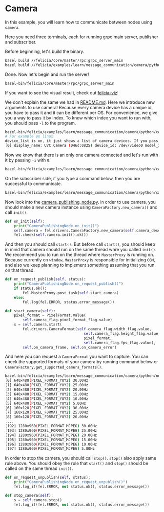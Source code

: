 # Camera

In this example, you will learn how to communicate between nodes using `camera`.

Here you need three terminals, each for running grpc main server, publisher and subscriber.

Before beginning, let's build the binary.

```bash
bazel build //felicia/core/master/rpc:grpc_server_main
bazel build //felicia/examples/learn/message_communication/camera/python:camera_node_creator
```

Done. Now let's begin and run the server!

```bash
bazel-bin/felicia/core/master/rpc/grpc_server_main
```

If you want to see the visual result, check out [felicia-viz](/felicia-viz/README.md)!

We don't explain the same we had in [README.md](/felicia/examples/learn/message_communication/protobuf/python/README.md). Here we introduce new arguments to use camera! Because every camera device has a unique id, you have to pass it and it can be different per OS. For convenience, we give you a way to pass it by index. To know which index you want to run with, you should pass `-l` to the program.

```bash
bazel-bin/felicia/examples/learn/message_communication/camera/python/camera_node_creator -l
# For example on linux
device_list is on, it just shows a list of camera devices. If you pass -i(--device_index) with the -l then you can iterate the camera formats the device supports.
[0] display_name: UVC Camera (046d:0825) device_id: /dev/video0 model_id: 046d:0825
```

Now we know that there is an only one camera connected and let's run with it by passing `-i` with `0`.

```bash
bazel-bin/felicia/examples/learn/message_communication/camera/python/camera_node_creator -t message -p -i 0
```

On the subscriber side, if you type a command below, then you are successful to communicate.

```bash
bazel-bin/felicia/examples/learn/message_communication/camera/python/camera_node_creator -t message
```

Now look into the [camera_publishing_node.py](camera_publishing_node.py). In order to use camera, you should make a new camera instance using `CameraFactory.new_camera()` and call `init()`.

```python
def on_init(self):
    print("CameraPublishingNode.on_init()")
    self.camera = fel.drivers.CameraFactory.new_camera(self.camera_descriptor)
    fel.check(self.camera.init().ok())
```

And then you should call `start()`. But before call `start()`, you should keep in mind that camera should run on the same thread whre you called `init()`. We recommend you to run on the thread where `MasterProxy` is running on. Because currently on `window`, `MasterProxy` is responsible for initializing `COM`, and also we keep planning to implement something assuming that you run on that thread.

```python
def on_request_publish(self, status):
    print("CameraPublishingNode.on_request_publish()")
    if status.ok():
        fel.MasterProxy.post_task(self.start_camera)
    else:
        fel.log(fel.ERROR, status.error_message())

def start_camera(self):
    pixel_format = PixelFormat.Value(
        self.camera_flag.pixel_format_flag.value)
    s = self.camera.start(
        fel.drivers.CameraFormat(self.camera_flag.width_flag.value,
                                    self.camera_flag.height_flag.value,
                                    pixel_format,
                                    self.camera_flag.fps_flag.value),
        self.on_camera_frame, self.on_camera_error)
```

And here you can request a `CameraFormat` you want to capture. You can check the supported formats of your camera by running command below or `CameraFactory.get_supported_camera_formats()`.

```bash
bazel-bin/felicia/examples/learn/message_communication/camera/python/node_creator -l -i 0
[0] 640x480(PIXEL_FORMAT_YUY2) 30.00Hz
[1] 640x480(PIXEL_FORMAT_YUY2) 25.00Hz
[2] 640x480(PIXEL_FORMAT_YUY2) 20.00Hz
[3] 640x480(PIXEL_FORMAT_YUY2) 15.00Hz
[4] 640x480(PIXEL_FORMAT_YUY2) 10.00Hz
[5] 640x480(PIXEL_FORMAT_YUY2) 5.00Hz
[6] 160x120(PIXEL_FORMAT_YUY2) 30.00Hz
[7] 160x120(PIXEL_FORMAT_YUY2) 25.00Hz
[8] 160x120(PIXEL_FORMAT_YUY2) 20.00Hz
....
[192] 1280x960(PIXEL_FORMAT_MJPEG) 30.00Hz
[193] 1280x960(PIXEL_FORMAT_MJPEG) 25.00Hz
[194] 1280x960(PIXEL_FORMAT_MJPEG) 20.00Hz
[195] 1280x960(PIXEL_FORMAT_MJPEG) 15.00Hz
[196] 1280x960(PIXEL_FORMAT_MJPEG) 10.00Hz
[197] 1280x960(PIXEL_FORMAT_MJPEG) 5.00Hz
```

In order to stop the camera, you should call `stop()`. `stop()` also apply same rule above. You should obey the rule that `start()` and `stop()` should be called on the same thread `init()`.

```python
def on_request_unpublish(self, status):
    print("CameraPublishingNode.on_request_unpublish()")
    fel.log_if(fel.ERROR, not status.ok(), status.error_message())

def stop_camera(self):
    s = self.camera.stop()
    fel.log_if(fel.ERROR, not status.ok(), status.error_message())
```
